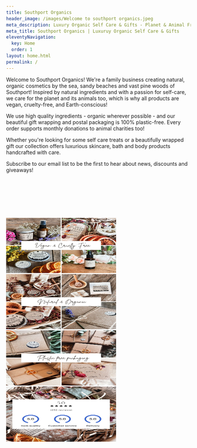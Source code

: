 ```yaml
---
title: Southport Organics
header_image: /images/Welcome to southport organics.jpeg
meta_description: Luxury Organic Self Care & Gifts - Planet & Animal Friendly
meta_title: Southport Organics | Luxuruy Organic Self Care & Gifts
eleventyNavigation:
  key: Home
  order: 1
layout: home.html
permalink: /
---
```

Welcome to Southport Organics! We're a family business creating natural, organic cosmetics by the sea, sandy beaches and vast pine woods of Southport! Inspired by natural ingredients and with a passion for self-care, we care for the planet and its animals too, which is why all products are vegan, cruelty-free, and Earth-conscious!

We use high quality ingredients - organic wherever possible - and our beautiful gift wrapping and postal packaging is 100% plastic-free. Every order supports monthly donations to animal charities too!

Whether you're looking for some self care treats or a beautifully wrapped gift our collection offers luxurious skincare, bath and body products handcrafted with care.

Subscribe to our email list to be the first to hear about news, discounts and giveaways!

<div style="min-height: 58px;max-width: 440px;margin: 2rem auto;width: 100%"><script src="https://cdn.jsdelivr.net/ghost/signup-form@~0.2/umd/signup-form.min.js" data-button-color="#000000" data-button-text-color="#FFFFFF" data-site="https://news.southportorganics.co.uk/" data-locale="en" async></script></div>

<div class="homepage-images">
  <img
    src="/images/homepage-1.jpg"
    alt=""
    eleventy:widths="204,306"
    sizes="auto" />
  <img
    src="/images/homepage-2.jpg"
    alt=""
    eleventy:widths="204,306"
    sizes="auto" />
  <img
    src="/images/homepage-3.jpg"
    alt=""
    eleventy:widths="204,306"
    sizes="auto" />
  <img
    src="/images/homepage-5.jpg"
    alt=""
    eleventy:widths="204,306"
    sizes="auto" />
</div>
